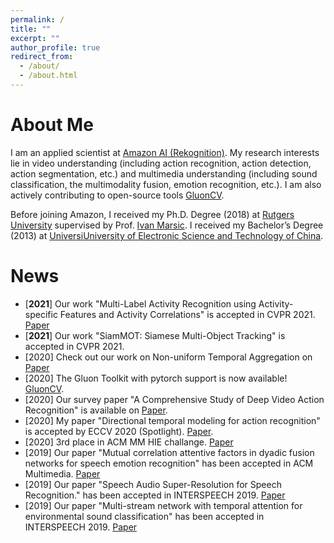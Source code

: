 ```yaml
---
permalink: /
title: ""
excerpt: ""
author_profile: true
redirect_from: 
  - /about/
  - /about.html
---
```


# About Me
I am an applied scientist at [Amazon AI (Rekognition)](https://aws.amazon.com/rekognition/).
My research interests lie in video understanding (including action recognition, action detection, action segmentation, etc.) and multimedia understanding (including sound classification, the multimodality fusion, emotion recognition, etc.). I am also actively contributing to open-source tools [GluonCV](https://cv.gluon.ai/).

Before joining Amazon, I received my Ph.D. Degree (2018) at [Rutgers University](https://www.rutgers.edu/) supervised by Prof. [Ivan Marsic](https://www.ece.rutgers.edu/~marsic/).
I received my Bachelor’s Degree (2013) at [UniversiUniversity of Electronic Science and Technology of China](https://www.uestc.edu.cn/).


# News
* [**2021**] Our work "Multi-Label Activity Recognition using Activity-specific Features and Activity Correlations" is accepted in CVPR 2021. [Paper](https://arxiv.org/abs/2009.07420)
* [**2021**] Our work "SiamMOT: Siamese Multi-Object Tracking" is accepted in CVPR 2021.
* [2020] Check out our work on Non-uniform Temporal Aggregation on [Paper](https://arxiv.org/pdf/2012.08041.pdf)
* [2020] The Gluon Toolkit with pytorch support is now available! [GluonCV](https://cv.gluon.ai/).
* [2020] Our survey paper "A Comprehensive Study of Deep Video Action Recognition" is available on [Paper](https://arxiv.org/abs/2012.06567).
* [2020] My paper "Directional temporal modeling for action recognition" is accepted by ECCV 2020 (Spotlight). [Paper](https://assets.amazon.science/67/d7/e6b2da584d57b6928b652fc75fa1/directional-temporal-modeling-for-action-recognition.pdf).
* [2020] 3rd place in ACM MM HIE challange. [Paper](https://dl.acm.org/doi/abs/10.1145/3394171.3416297)
* [2019] Our paper "Mutual correlation attentive factors in dyadic fusion networks for speech emotion recognition" has been accepted in ACM Multimedia. [Paper](https://dl.acm.org/doi/abs/10.1145/3343031.3351039)
* [2019] Our paper "Speech Audio Super-Resolution for Speech Recognition." has been accepted in INTERSPEECH 2019. [Paper](https://www.isca-speech.org/archive/Interspeech_2019/pdfs/3043.pdf)
* [2019] Our paper "Multi-stream network with temporal attention for environmental sound classification" has been accepted in INTERSPEECH 2019. [Paper](https://www.isca-speech.org/archive/Interspeech_2019/pdfs/3019.pdf)
